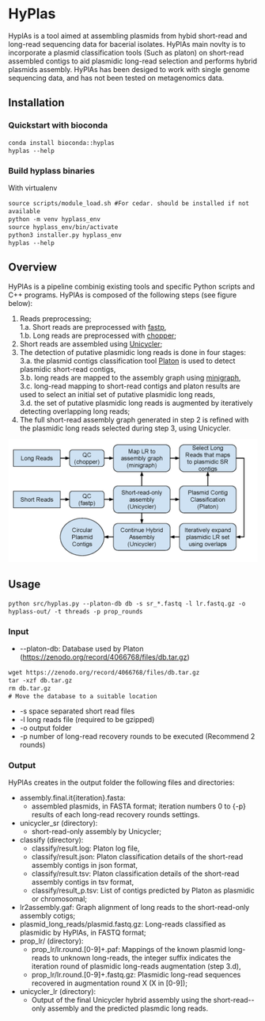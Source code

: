 
# HyPlas
HyplAs is a tool aimed at assembling plasmids from hybid short-read and long-read sequencing data for bacerial isolates.
HyPlAs main novlty is to incorporate a plasmid classification tools (Such as platon) on short-read assembled contigs to aid plasmidic long-read selection and performs hybrid plasmids assembly.
HyPlAs has been desiged to work with single genome sequencing data, and has not been tested on metagenomics data.  

## Installation 

### Quickstart with bioconda
```
conda install bioconda::hyplas
hyplas --help
```

### Build hyplass binaries

With virtualenv 
```
source scripts/module_load.sh #For cedar. should be installed if not available
python -m venv hyplass_env
source hyplass_env/bin/activate
python3 installer.py hyplass_env
hyplas --help
```

## Overview

HyPlAs  is a pipeline combinig existing tools and specific Python scripts and C++ programs. HyPlAs is composed of
the following steps (see figure below): 
1. Reads preprocessing;  
	1.a. Short reads are preprocessed with <a href="https://github.com/OpenGene/fastp">fastp</a>,  
    	1.b. Long reads are preprocessed with <a href="https://github.com/wdecoster/chopper">chopper</a>;  
3. Short reads are assembled using <a href="https://github.com/rrwick/Unicycler">Unicycler</a>;
4. The detection of putative plasmidic long reads is done in four stages:  
	3.a. the plasmid contigs classification tool <a href="https://github.com/oschwengers/platon">Platon</a> is used to detect plasmidic short-read contigs,  
	3.b. long reads are mapped to the assembly graph using <a href="https://github.com/lh3/minigraph">minigraph</a>,  
   	3.c. long-read mapping to short-read contigs and platon results are used to select an initial set of putative plasmidic long reads,  
   	3.d. the set of putative plasmidic long reads is augmented by iteratively detecting overlapping long reads;  
5. The full short-read assembly graph generated in step 2 is refined with the plasmidic long reads selected during step 3, using Unicycler.

![HyPlAs](resources/HyPlAs_pipeline.png?raw=true)

## Usage
```bu
python src/hyplas.py --platon-db db -s sr_*.fastq -l lr.fastq.gz -o hyplass-out/ -t threads -p prop_rounds      
```
### Input
 - --platon-db: Database used by Platon (<a href="https://zenodo.org/record/4066768/files/db.tar.gz">https://zenodo.org/record/4066768/files/db.tar.gz</a>)
 ```
wget https://zenodo.org/record/4066768/files/db.tar.gz
tar -xzf db.tar.gz
rm db.tar.gz
# Move the database to a suitable location
```
- -s space separated short read files
- -l long reads file (required to be gzipped)
- -o output folder
- -p number of long-read recovery rounds to be executed (Recommend 2 rounds)

### Output
HyPlAs creates in the output folder the following files and directories:  
- assembly.final.it{iteration}.fasta:   
	- assembled plasmids, in FASTA format; iteration numbers 0 to {-p} results of each long-read recovery rounds settings.
- unicycler_sr (directory):  
	- short-read-only assembly by Unicycler;  
- classify (directory):  
	- classify/result.log: Platon log file,  
	- classify/result.json: Platon classification details of the short-read assembly contigs in json format,  
	- classify/result.tsv: Platon classification details of the short-read assembly contigs in tsv format,  
	- classify/result_p.tsv: List of contigs predicted by Platon as plasmidic or chromosomal;  
- lr2assembly.gaf: Graph alignment of long reads to the short-read-only assembly cotigs;  
- plasmid_long_reads/plasmid.fastq.gz: Long-reads classified as plasmidic by HyPlAs, in FASTQ format;  
- prop_lr/ (directory):
	- prop_lr/lr.round.[0-9]+.paf: Mappings of the known plasmid long-reads to unknown long-reads, the integer suffix indicates the iteration round of plasmidic long-reads augmentation (step 3.d),  
	- prop_lr/lr.round.[0-9]+.fastq.gz: Plasmidic long-read sequences recovered in augmentation round X (X in [0-9]);  
- unicycler_lr (directory):  
	- Output of the final Unicycler hybrid assembly using the short-read--only assembly and the predicted plasmdic long reads.  
